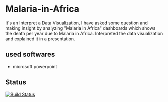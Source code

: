 # Malaria-in-Africa
It's an Interpret a Data Visualization,
I have asked some question and making insight by analyzing "Malaria in Africa" dashboards which shows the death per year due to Malaria in Africa. Interpreted the data visualization and explained it in a presentation.

## used softwares
- microsoft powerpoint

##  Status
[![Build Status](https://img.shields.io/travis/twbs/bootstrap/v4-dev.svg)](https://github.com/superbido/fav-moviewebsite/edit/master/README.md)
